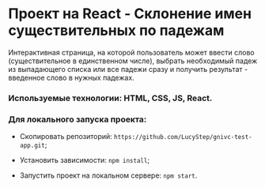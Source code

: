 # Проект на React - Склонение имен существительных по падежам

Интерактивная страница, на которой пользователь может ввести слово (существительное в единственном числе), выбрать необходимый падеж из выпадающего списка или все падежи сразу и получить результат - введенное слово в нужных падежах.

### Используемые технологии: HTML, CSS, JS, React.
 
### Для локального запуска проекта:

* Cкопировать репозиторий: `https://github.com/LucyStep/gnivc-test-app.git`;

* Установить зависимости: `npm install`;

* Запустить проект на локальном сервере: `npm start`.
